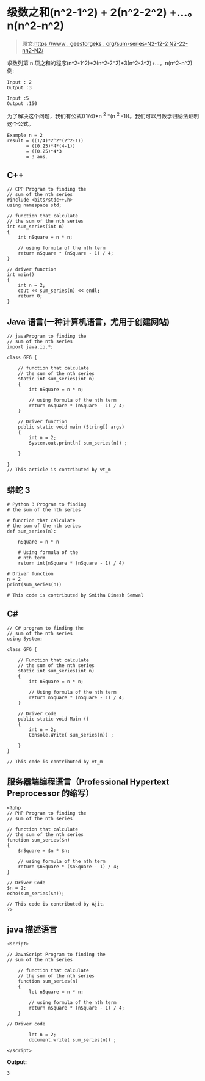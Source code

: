 # 级数之和(n^2-1^2) + 2(n^2-2^2) +…。n(n^2-n^2)

> 原文:[https://www . geesforgeks . org/sum-series-N2-12-2 N2-22-nn2-N2/](https://www.geeksforgeeks.org/sum-series-n2-12-2n2-22-nn2-n2/)

求数列第 n 项之和的程序(n^2-1^2)+2(n^2-2^2)+3(n^2-3^2)+…。n(n^2-n^2)
例:

```
Input : 2
Output :3

Input :5
Output :150
```

为了解决这个问题，我们有公式((1/4)*n <sup>2</sup> *(n <sup>2</sup> -1))。我们可以用数学归纳法证明这个公式。

```
Example n = 2
result = ((1/4)*2^2*(2^2-1))
       = ((0.25)*4*(4-1))
       = ((0.25)*4*3
       = 3 ans.
```

## C++

```
// CPP Program to finding the
// sum of the nth series
#include <bits/stdc++.h>
using namespace std;

// function that calculate
// the sum of the nth series
int sum_series(int n)
{
    int nSquare = n * n;

    // using formula of the nth term
    return nSquare * (nSquare - 1) / 4;
}

// driver function
int main()
{
    int n = 2;
    cout << sum_series(n) << endl;
    return 0;
}
```

## Java 语言(一种计算机语言，尤用于创建网站)

```
// javaProgram to finding the
// sum of the nth series
import java.io.*;

class GFG {

    // function that calculate
    // the sum of the nth series
    static int sum_series(int n)
    {
        int nSquare = n * n;

        // using formula of the nth term
        return nSquare * (nSquare - 1) / 4;
    }

    // Driver function
    public static void main (String[] args)
    {
        int n = 2;
        System.out.println( sum_series(n)) ;

    }

}
// This article is contributed by vt_m
```

## 蟒蛇 3

```
# Python 3 Program to finding
# the sum of the nth series

# function that calculate
# the sum of the nth series
def sum_series(n):

    nSquare = n * n

    # Using formula of the
    # nth term
    return int(nSquare * (nSquare - 1) / 4)

# Driver function
n = 2
print(sum_series(n))

# This code is contributed by Smitha Dinesh Semwal
```

## C#

```
// C# program to finding the
// sum of the nth series
using System;

class GFG {

    // Function that calculate
    // the sum of the nth series
    static int sum_series(int n)
    {
        int nSquare = n * n;

        // Using formula of the nth term
        return nSquare * (nSquare - 1) / 4;
    }

    // Driver Code
    public static void Main ()
    {
        int n = 2;
        Console.Write( sum_series(n)) ;

    }
}

// This code is contributed by vt_m
```

## 服务器端编程语言（Professional Hypertext Preprocessor 的缩写）

```
<?php
// PHP Program to finding the
// sum of the nth series

// function that calculate
// the sum of the nth series
function sum_series($n)
{
    $nSquare = $n * $n;

    // using formula of the nth term
    return $nSquare * ($nSquare - 1) / 4;
}

// Driver Code
$n = 2;
echo(sum_series($n));

// This code is contributed by Ajit.
?>
```

## java 描述语言

```
<script>

// JavaScript Program to finding the
// sum of the nth series

    // function that calculate
    // the sum of the nth series
    function sum_series(n)
    {
        let nSquare = n * n;

        // using formula of the nth term
        return nSquare * (nSquare - 1) / 4;
    }

// Driver code

        let n = 2;
        document.write( sum_series(n)) ;

</script>
```

**Output:** 

```
3
```
